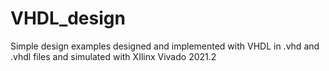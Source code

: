 # VHDL_design
Simple design examples designed and implemented with VHDL in .vhd and .vhdl files and simulated with XIlinx Vivado 2021.2
